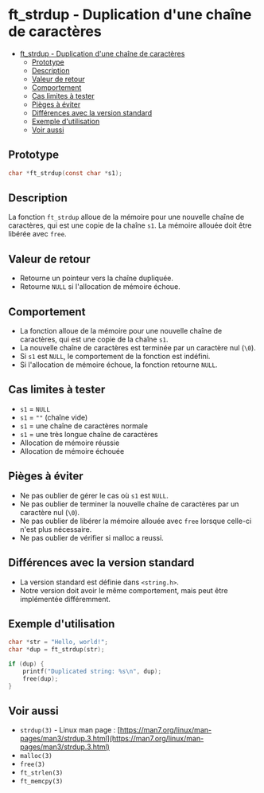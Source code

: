 # ft_strdup - Duplication d'une chaîne de caractères

- [ft\_strdup - Duplication d'une chaîne de caractères](#ft_strdup---duplication-dune-chaîne-de-caractères)
	- [Prototype](#prototype)
	- [Description](#description)
	- [Valeur de retour](#valeur-de-retour)
	- [Comportement](#comportement)
	- [Cas limites à tester](#cas-limites-à-tester)
	- [Pièges à éviter](#pièges-à-éviter)
	- [Différences avec la version standard](#différences-avec-la-version-standard)
	- [Exemple d'utilisation](#exemple-dutilisation)
	- [Voir aussi](#voir-aussi)

## Prototype

```c
char *ft_strdup(const char *s1);
```

## Description

La fonction `ft_strdup` alloue de la mémoire pour une nouvelle chaîne de caractères, qui est une copie de la chaîne `s1`. La mémoire allouée doit être libérée avec `free`.

## Valeur de retour

-   Retourne un pointeur vers la chaîne dupliquée.
-   Retourne `NULL` si l'allocation de mémoire échoue.

## Comportement

-   La fonction alloue de la mémoire pour une nouvelle chaîne de caractères, qui est une copie de la chaîne `s1`.
-   La nouvelle chaîne de caractères est terminée par un caractère nul (`\0`).
-   Si `s1` est `NULL`, le comportement de la fonction est indéfini.
-   Si l'allocation de mémoire échoue, la fonction retourne `NULL`.

## Cas limites à tester

-   `s1` = `NULL`
-   `s1` = `""` (chaîne vide)
-   `s1` = une chaîne de caractères normale
-   `s1` = une très longue chaîne de caractères
-   Allocation de mémoire réussie
-   Allocation de mémoire échouée

## Pièges à éviter

-   Ne pas oublier de gérer le cas où `s1` est `NULL`.
-   Ne pas oublier de terminer la nouvelle chaîne de caractères par un caractère nul (`\0`).
-   Ne pas oublier de libérer la mémoire allouée avec `free` lorsque celle-ci n'est plus nécessaire.
-   Ne pas oublier de vérifier si malloc a reussi.

## Différences avec la version standard

-   La version standard est définie dans `<string.h>`.
-   Notre version doit avoir le même comportement, mais peut être implémentée différemment.

## Exemple d'utilisation

```c
char *str = "Hello, world!";
char *dup = ft_strdup(str);

if (dup) {
    printf("Duplicated string: %s\n", dup);
    free(dup);
}
```

## Voir aussi

-   `strdup(3)` - Linux man page : [https://man7.org/linux/man-pages/man3/strdup.3.html](https://man7.org/linux/man-pages/man3/strdup.3.html)
-   `malloc(3)`
-   `free(3)`
-   `ft_strlen(3)`
-   `ft_memcpy(3)`